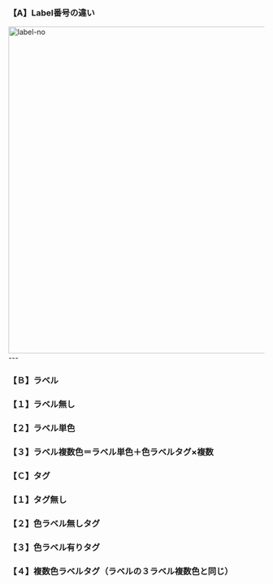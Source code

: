 ### 【A】Label番号の違い
<img width="644" alt="label-no" src="https://github.com/force4u/AppleScript/assets/11995768/7a853ca3-d34c-4a7f-8f35-4355f11353e5">  
---  

### 【Ｂ】ラベル  
### 【１】ラベル無し  
### 【２】ラベル単色  
### 【３】ラベル複数色＝ラベル単色＋色ラベルタグ×複数  
  
### 【Ｃ】タグ  
### 【１】タグ無し  
### 【２】色ラベル無しタグ  
### 【３】色ラベル有りタグ  
### 【４】複数色ラベルタグ（ラベルの３ラベル複数色と同じ）  
  




